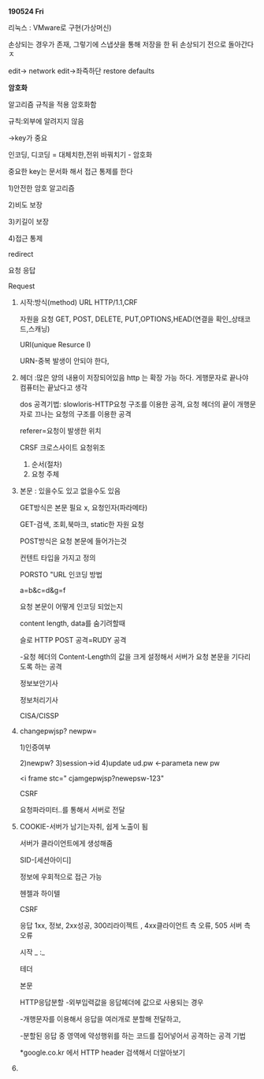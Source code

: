**190524 Fri**

리눅스 : VMware로 구현(가상머신)

손상되는 경우가 존재, 그렇기에 스냅샷을 통해 저장을 한 뒤 손상되기 전으로 돌아간다ㅈ

edit-> network edit->좌즉하단 restore defaults



**암호화**

알고리즘 규칙을 적용  암호화함

규칙:외부에 알려지지 않음

->key가 중요

인코딩, 디코딩 = 대체치한,전위 바꿔치기 - 암호화

중요한 key는 문서화 해서 접근 통제를 한다



1)안전한 암호 알고리즘

2)비도 보장

3)키길이 보장

4)접근 통제



redirect

요청 응답

Request 

1. 시작:방식(method) URL HTTP/1.1,CRF

   자원을 요청  GET, POST, DELETE, PUT,OPTIONS,HEAD(연결을 확인_상태코드,스캐닝)

   URI(unique Resurce I)

   URN-중복 발생이 안되야 한다,

2. 헤더 :많은 양의 내용이 저장되어있음
   http 는 확장 가능 하다. 게행문자로 끝나야 컴퓨터는 끝났다고 생각

   dos 공격기법: slowloris-HTTP요청 구조를 이용한 공격, 요청 헤더의 끝이 개행문자로 끄나는 요청의 구조를 이용한 공격

   referer=요청이 발생한 위치

   CRSF 크로스사이트 요청위조

   1. 순서(절차)
   2. 요청 주체 

3. 본문 : 있을수도 있고 없을수도 있음

   GET방식은 본문 필요 x, 요청인자(파라메타)

   GET-검색, 조회,북마크, static한 자원 요청

   

   POST방식은 요청 본문에 들어가는것

   컨텐트 타입을 가지고 정의

   PORSTO "URL 인코딩 방법

   a=b&c=d&g=f

   요청 본문이 어떻게 인코딩 되었는지

   content length, data를 숨기려할때

   슬로 HTTP POST 공격=RUDY 공격

   -요청 헤더의 Content-Length의 값을 크게 설정해서 서버가 요청 본문을 기다리도록 하는 공격

   

   

   정보보안기사

   정보처리기사

   CISA/CISSP

   

4. changepwjsp? newpw=

   1)인증여부

   2)newpw?
   3)session->id
   4)update ud.pw <-parameta new pw

   <i frame stc=" cjamgepwjsp?newepsw-123"

   CSRF

   요청파라미터..를 통해서 서버로 전달

5. COOKIE-서버가 남기는자취, 쉽게 노출이 됨

   서버가 클라이언트에게 생성해줌

   SID-[세션아이디]

   정보에 우회적으로 접근 가능

   헨젤과 하이텔

   CSRF

   응답  1xx, 정보, 2xx성공, 300리라이젝트 , 4xx클라이언트 측 오류, 505 서버 측 오류

   시작 _ :_

   테더 

   본문

   

   HTTP응답분할
   -외부입력값을 응답헤더에 값으로 사용되는 경우

   -개행문자를 이용해서 응답을 여러개로 분할해 전달하고, 

   -분할된 응답 중 영역에 약성행위를 하는 코드를 집어넣어서 공격하는 공격 기법

   *google.co.kr 에서 HTTP header 검색해서 더알아보기

6. 
















